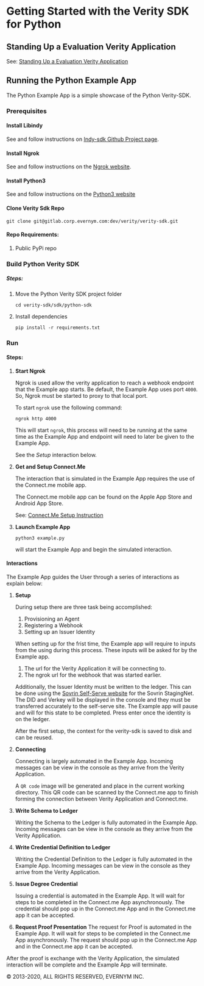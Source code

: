 # Getting Started with the Verity SDK for Python
## Standing Up a Evaluation Verity Application
See: [Standing Up a Evaluation Verity Application](../VerityInstance.md)

## Running the Python Example App
The Python Example App is a simple showcase of the Python Verity-SDK.

### Prerequisites

#### Install Libindy
See and follow instructions on [Indy-sdk Github Project page](https://github.com/hyperledger/indy-sdk#installing-the-sdk).

#### Install Ngrok
See and follow instructions on the [Ngrok website](https://ngrok.com/download).

#### Install Python3
See and follow instructions on the [Python3 website](https://www.python.org/downloads/)

#### Clone Verity Sdk Repo

```git clone git@gitlab.corp.evernym.com:dev/verity/verity-sdk.git```

#### Repo Requirements:
1. Public PyPi repo

### Build Python Verity SDK
##### Steps:
1. Move the Python Verity SDK project folder
  
   `cd verity-sdk/sdk/python-sdk`
2. Install dependencies

   `pip install -r requirements.txt`
   
### Run
#### Steps:
1. **Start Ngrok**

   Ngrok is used allow the verity application to reach a webhook endpoint that the Example app starts. Be default, the Example App uses port `4000`. So, Ngrok must be started to proxy to that local port. 

   To start `ngrok` use the following command:
   
   ```ngrok http 4000```
   
   This will start `ngrok`, this process will need to be running at the same time as the Example App and endpoint will need to later be given to the Example App. 
   
   See the *Setup* interaction below.
1. **Get and Setup Connect.Me**

   The interaction that is simulated in the Example App requires the use of the Connect.me mobile app. 
   
   The Connect.me mobile app can be found on the Apple App Store and Android App Store.
   
   See: [Connect.Me Setup Instruction](../ConnectMe.md)

   
1. **Launch Example App**
   
   `python3 example.py`
   
   will start the Example App and begin the simulated interaction.

#### Interactions
The Example App guides the User through a series of interactions as explain below:

1. **Setup**
   
   During setup there are three task being accomplished:
   
   1. Provisioning an Agent
   1. Registering a Webhook
   1. Setting up an Issuer Identity 
   
   When setting up for the frist time, the Example app will require to inputs from the using during this process. These inputs will be asked for by the Example app.
   1. The url for the Verity Application it will be connecting to.
   2. The ngrok url for the webhook that was started earlier. 
   
   Additionally, the Issuer Identity must be written to the ledger. This can be done using the [Sovrin Self-Serve website](https://selfserve.sovrin.org/) for the Sovrin StagingNet. The DID and Verkey will be displayed in the console and they must be transferred accurately to the self-serve site. The Example app will pause and will for this state to be completed. Press enter once the identity is on the ledger.
   
   After the first setup, the context for the verity-sdk is saved to disk and can be reused. 
1. **Connecting**
   
   Connecting is largely automated in the Example App. Incoming messages can be view in the console as they arrive from the Verity Application.
    
   A `QR code` image will be generated and place in the current working directory. This QR code can be scanned by the Connect.me app to finish forming the connection between Verity Application and Connect.me.<!--1. Ask a Committed Answer-->
1. **Write Schema to Ledger**

   Writing the Schema to the Ledger is fully automated in the Example App. Incoming messages can be view in the console as they arrive from the Verity Application.
1. **Write Credential Definition to Ledger**

   Writing the Credential Definition to the Ledger is fully automated in the Example App. Incoming messages can be view in the console as they arrive from the Verity Application.
1. **Issue Degree Credential**
   
   Issuing a credential is automated in the Example App. It will wait for steps to be completed in the Connect.me App asynchronously. The credential should pop up in the Connect.me App and in the Connect.me app it can be accepted.
1. **Request Proof Presentation**
   The request for Proof is automated in the Example App. It will wait for steps to be completed in the Connect.me App asynchronously. The request should pop up in the Connect.me App and in the Connect.me app it can be accepted.
   
After the proof is exchange with the Verity Application, the simulated interaction will be complete and the Example App will terminate.

© 2013-2020, ALL RIGHTS RESERVED, EVERNYM INC.